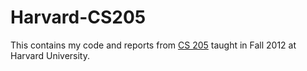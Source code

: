 # Harvard-CS205

This contains my code and reports from [CS 205](http://iacs-courses.seas.harvard.edu/courses/cs205/) taught in Fall 2012 at Harvard University.
